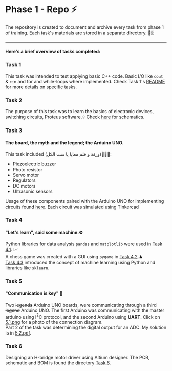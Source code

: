 # Phase 1 - Repo ⚡

The repository is created to document and archive every task from phase 1 of training. Each task's materials are stored in a separate directory. 📁🗄
***
#### Here's a brief overview of tasks completed:

### Task 1 

This task was intended to test applying basic C++ code. Basic I/O like `cout` & `cin` and for and while-loops where implemented. Check Task 1's [README](<Task 1/README.md>) for more details on specific tasks.

### Task 2

The purpose of this task was to learn the basics of electronic devices, switching circuits, Proteus software.💡 Check [here](<Task 2/README.md>) for schematics.

### Task 3

#### The board, the myth and the legend; the **Arduino UNO**.  

This task included (ورقة و قلم معايا يا ست الكل)📃👨‍🍳:
* Piezoelectric buzzer
* Photo resistor
* Servo motor
* Regulators
* DC motors
* Ultrasonic sensors

Usage of these components paired with the Arduino UNO for implementing circuits found [here](<Task 3>). Each circuit was simulated using Tinkercad

### Task 4

#### "Let's learn", said some machine.⚙  

Python libraries for data analysis `pandas` and `matplotlib` were used in [Task 4.1](<Task 4/Task 4.1.ipynb>). 📈  
A chess game was created with a GUI using `pygame` in [Task 4.2](<Task 4/Task 4.2.py>).♟  
[Task 4.3](<Task 4/Task 4.3.ipynb>) introduced the concept of machine learning using Python and libraries like `sklearn`. 

### Task 5

#### "Communication is key" 📶

Two ~~legends~~ Arduino UNO boards, were communicating through a third ~~legend~~ Arduino UNO. The first Arduino was communicating with the master arduino using I$^2$C protocol, and the second Arduino using **UART**. Click on [5.1.png](<Task 5/5.1.png>) for a photo of the connection diagram.  
Part 2 of the task was determining the digital output for an ADC. My solution is in [5.2.pdf](<Task 5/5.2.pdf>).

### Task 6 
Designing an H-bridge motor driver using Altium designer. The PCB, schematic and BOM is found the directory [Task 6](<Task 6>).
####
